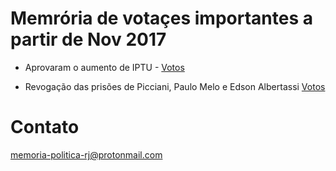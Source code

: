# Memrória de votaçes importantes a partir de Nov 2017

* Aprovaram o aumento de IPTU - [Votos](AUMENTO_IPTU.md)

* Revogação das prisões de Picciani, Paulo Melo e Edson Albertassi [Votos](REVOGACAO_PRISOES_PMDB_PICCIANI_MELO_ALBERTASSI.md)

# Contato 

memoria-politica-rj@protonmail.com
